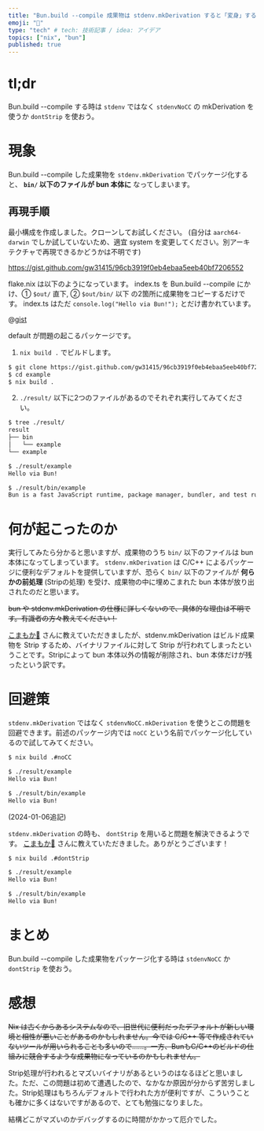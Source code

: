 ```yaml
---
title: "Bun.build --compile 成果物は stdenv.mkDerivation すると「変身」する"
emoji: "🫥"
type: "tech" # tech: 技術記事 / idea: アイデア
topics: ["nix", "bun"]
published: true
---
```


# tl;dr

Bun.build --compile する時は `stdenv` ではなく `stdenvNoCC` の mkDerivation を使うか `dontStrip` を使おう。

# 現象

Bun.build --compile した成果物を `stdenv.mkDerivation` でパッケージ化すると、 **`bin/` 以下のファイルが bun 本体に** なってしまいます。

## 再現手順

最小構成を作成しました。クローンしてお試しください。
(自分は `aarch64-darwin` でしか試していないため、適宜 system を変更してください。別アーキテクチャで再現できるかどうかは不明です)

https://gist.github.com/gw31415/96cb3919f0eb4ebaa5eeb40bf7206552

flake.nix は以下のようになっています。
index.ts を Bun.build --compile にかけ、① `$out/` 直下, ② `$out/bin/` 以下 の2箇所に成果物をコピーするだけです。
index.ts はただ `console.log("Hello via Bun!");` とだけ書かれています。

@[gist](https://gist.github.com/gw31415/96cb3919f0eb4ebaa5eeb40bf7206552?file=flake.nix)

default が問題の起こるパッケージです。

1. `nix build .` でビルドします。

  ```bash
  $ git clone https://gist.github.com/gw31415/96cb3919f0eb4ebaa5eeb40bf7206552 example
  $ cd example
  $ nix build .
  ```
2. `./result/` 以下に2つのファイルがあるのでそれぞれ実行してみてください。

  ```bash
  $ tree ./result/
  result
  ├── bin
  │   └── example
  └── example
  ```

  ```bash
  $ ./result/example
  Hello via Bun!

  $ ./result/bin/example
  Bun is a fast JavaScript runtime, package manager, bundler, and test runner. (以下省略)
  ```

# 何が起こったのか

実行してみたら分かると思いますが、成果物のうち `bin/` 以下のファイルは bun 本体になってしまっています。
`stdenv.mkDerivation` は C/C++ によるパッケージに便利なデフォルトを提供していますが、恐らく `bin/` 以下のファイルが **何らかの前処理** (Stripの処理) を受け、成果物の中に埋めこまれた bun 本体が放り出されたのだと思います。

~~bun や stdenv.mkDerivation の仕様に詳しくないので、具体的な理由は不明です。有識者の方々教えてください！~~

[こまもか🦊](https://zenn.dev/comamoca) さんに教えていただきましたが、stdenv.mkDerivation はビルド成果物を Strip するため、バイナリファイルに対して Strip が行われてしまったということです。Stripによって bun 本体以外の情報が削除され、bun 本体だけが残ったという訳です。

# 回避策

`stdenv.mkDerivation` ではなく `stdenvNoCC.mkDerivation` を使うとこの問題を回避できます。前述のパッケージ内では `noCC` という名前でパッケージ化しているので試してみてください。

```bash
$ nix build .#noCC

$ ./result/example
Hello via Bun!

$ ./result/bin/example
Hello via Bun!
```

(2024-01-06追記)

`stdenv.mkDerivation` の時も、 `dontStrip` を用いると問題を解決できるようです。 [こまもか🦊](https://zenn.dev/comamoca) さんに教えていただきました。ありがとうございます！

```bash
$ nix build .#dontStrip

$ ./result/example
Hello via Bun!

$ ./result/bin/example
Hello via Bun!
```

# まとめ

Bun.build --compile した成果物をパッケージ化する時は `stdenvNoCC` か `dontStrip` を使おう。

# 感想

~~Nix は古くからあるシステムなので、旧世代に便利だったデフォルトが新しい環境と相性が悪いことがあるのかもしれません。今では C/C++ 等で作成されていないツールが用いられることも多いので……。一方、BunもC/C++のビルドの仕組みに競合するような成果物になっているのかもしれません。~~

Strip処理が行われるとマズいバイナリがあるというのはなるほどと思いました。ただ、この問題は初めて遭遇したので、なかなか原因が分からず苦労しました。Strip処理はもちろんデフォルトで行われた方が便利ですが、こういうことも確かに多くはないですがあるので、とても勉強になりました。

結構どこがマズいのかデバッグするのに時間がかかって厄介でした。

